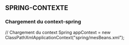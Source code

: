 ## SPRING-CONTEXTE

### Chargement du context-spring


  // Chargement du context Spring
  appContext = new ClassPathXmlApplicationContext("spring/mesBeans.xml");
  
  
